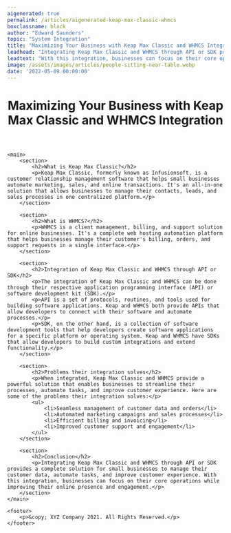 ```yaml
---
aigenerated: true
permalink: /articles/aigenerated-keap-max-classic-whmcs
boxclassname: black
author: "Edward Saunders"
topic: "System Integration"
title: "Maximizing Your Business with Keap Max Classic and WHMCS Integration | XYZ Company Blog"
leadhead: "Integrating Keap Max Classic and WHMCS through API or SDK provides a complete solution for small businesses to manage their customer data, automate tasks, and improve customer experience"
leadtext: "With this integration, businesses can focus on their core operations while improving their online presence and engagement."
image: /assets/images/articles/people-sitting-near-table.webp
date: '2022-05-09 00:00:00'
---
```

<div class="arttext">
	<header>
		<h1>Maximizing Your Business with Keap Max Classic and WHMCS Integration</h1>
	</header>

	<main>
		<section>
			<h2>What is Keap Max Classic?</h2>
			<p>Keap Max Classic, formerly known as Infusionsoft, is a customer relationship management software that helps small businesses automate marketing, sales, and online transactions. It's an all-in-one solution that allows businesses to manage their contacts, leads, and sales processes in one centralized platform.</p>
		</section>

		<section>
			<h2>What is WHMCS?</h2>
			<p>WHMCS is a client management, billing, and support solution for online businesses. It's a complete web hosting automation platform that helps businesses manage their customer's billing, orders, and support requests in a single interface.</p>
		</section>

		<section>
			<h2>Integration of Keap Max Classic and WHMCS through API or SDK</h2>
			<p>The integration of Keap Max Classic and WHMCS can be done through their respective application programming interface (API) or software development kit (SDK).</p>
			<p>API is a set of protocols, routines, and tools used for building software applications. Keap and WHMCS both provide APIs that allow developers to connect with their software and automate processes.</p>
			<p>SDK, on the other hand, is a collection of software development tools that help developers create software applications for a specific platform or operating system. Keap and WHMCS have SDKs that allow developers to build custom integrations and extend functionality.</p>
		</section>

		<section>
			<h2>Problems their integration solves</h2>
			<p>When integrated, Keap Max Classic and WHMCS provide a powerful solution that enables businesses to streamline their processes, automate tasks, and improve customer experience. Here are some of the problems their integration solves:</p>
			<ul>
				<li>Seamless management of customer data and orders</li>
				<li>Automated marketing campaigns and sales processes</li>
				<li>Efficient billing and invoicing</li>
				<li>Improved customer support and engagement</li>
			</ul>
		</section>

		<section>
			<h2>Conclusion</h2>
			<p>Integrating Keap Max Classic and WHMCS through API or SDK provides a complete solution for small businesses to manage their customer data, automate tasks, and improve customer experience. With this integration, businesses can focus on their core operations while improving their online presence and engagement.</p>
		</section>
	</main>

	<footer>
		<p>&copy; XYZ Company 2021. All Rights Reserved.</p>
	</footer>

</div>